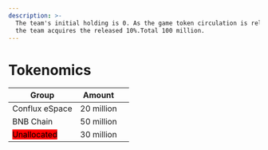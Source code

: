 ```yaml
---
description: >-
  The team's initial holding is 0. As the game token circulation is released,
  the team acquires the released 10%.Total 100 million.
---
```


# Tokenomics

| Group                                                  | Amount     |   |
| ------------------------------------------------------ | ---------- | - |
| Conflux eSpace                                         | 20 million |   |
| BNB Chain                                              | 50 million |   |
| <mark style="background-color:red;">Unallocated</mark> | 30 million |   |
